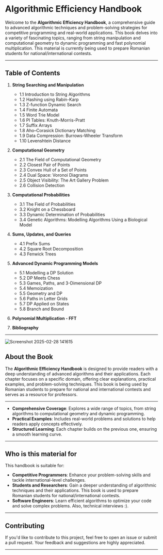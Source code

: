 # Algorithmic Efficiency Handbook

Welcome to the **Algorithmic Efficiency Handbook**, a comprehensive guide to advanced algorithmic techniques and problem-solving strategies for competitive programming and real-world applications. This book delves into a variety of fascinating topics, ranging from string manipulation and computational geometry to dynamic programming and fast polynomial multiplication. This material is currently being used to prepare Romanian students for national/international contests.

---

## Table of Contents

1. **String Searching and Manipulation**
   - 1.1 Introduction to String Algorithms
   - 1.2 Hashing using Rabin-Karp
   - 1.3 Z-function Dynamic Search
   - 1.4 Finite Automata
   - 1.5 Word Trie Model
   - 1.6 PI Tables: Knuth-Morris-Pratt
   - 1.7 Suffix Arrays
   - 1.8 Aho–Corasick Dictionary Matching
   - 1.9 Data Compression: Burrows-Wheeler Transform
   - 1.10 Levenshtein Distance

2. **Computational Geometry**
   - 2.1 The Field of Computational Geometry
   - 2.2 Closest Pair of Points
   - 2.3 Convex Hull of a Set of Points
   - 2.4 Dual Space: Voronoi Diagrams
   - 2.5 Object Visibility: The Art Gallery Problem
   - 2.6 Collision Detection

3. **Computational Probabilities**
   - 3.1 The Field of Probabilities
   - 3.2 Knight on a Chessboard
   - 3.3 Dynamic Determination of Probabilities
   - 3.4 Genetic Algorithms: Modelling Algorithms Using a Biological Model

4. **Sums, Updates, and Queries**
   - 4.1 Prefix Sums
   - 4.2 Square Root Decomposition
   - 4.3 Fenwick Trees

5. **Advanced Dynamic Programming Models**
   - 5.1 Modelling a DP Solution
   - 5.2 DP Meets Chess
   - 5.3 Games, Paths, and 3-Dimensional DP
   - 5.4 Memoization
   - 5.5 Geometry and DP
   - 5.6 Paths in Letter Grids
   - 5.7 DP Applied on States
   - 5.8 Branch and Bound

6. **Polynomial Multiplication - FFT**

7. **Bibliography**

---

![Screenshot 2025-02-28 141615](https://github.com/user-attachments/assets/92503d70-2cfe-4507-985f-ef56ef248987)


## About the Book

The **Algorithmic Efficiency Handbook** is designed to provide readers with a deep understanding of advanced algorithms and their applications. Each chapter focuses on a specific domain, offering clear explanations, practical examples, and problem-solving techniques. This book is being used by Romanian students to prepare for national and international contests and serves as a resource for professors.

---

- **Comprehensive Coverage**: Explores a wide range of topics, from string algorithms to computational geometry and dynamic programming.
- **Practical Examples**: Includes real-world problems and solutions to help readers apply concepts effectively.
- **Structured Learning**: Each chapter builds on the previous one, ensuring a smooth learning curve.

---

## Who is this material for

This handbook is suitable for:
- **Competitive Programmers**: Enhance your problem-solving skills and tackle international-level challenges.
- **Students and Researchers**: Gain a deeper understanding of algorithmic techniques and their applications. This book is used to prepare Romanian students for national/international contests.
- **Software Engineers**: Learn efficient algorithms to optimize your code and solve complex problems. Also, technical interviews :).

---

## Contributing

If you'd like to contribute to this project, feel free to open an issue or submit a pull request. Your feedback and suggestions are highly appreciated.

---
